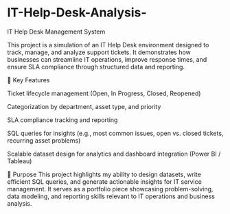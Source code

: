# IT-Help-Desk-Analysis-
IT Help Desk Management System

This project is a simulation of an IT Help Desk environment designed to track, manage, and analyze support tickets. It demonstrates how businesses can streamline IT operations, improve response times, and ensure SLA compliance through structured data and reporting.

🔑 Key Features

Ticket lifecycle management (Open, In Progress, Closed, Reopened)

Categorization by department, asset type, and priority

SLA compliance tracking and reporting

SQL queries for insights (e.g., most common issues, open vs. closed tickets, recurring asset problems)

Scalable dataset design for analytics and dashboard integration (Power BI / Tableau)

🎯 Purpose
This project highlights my ability to design datasets, write efficient SQL queries, and generate actionable insights for IT service management. It serves as a portfolio piece showcasing problem-solving, data modeling, and reporting skills relevant to IT operations and business analysis.
